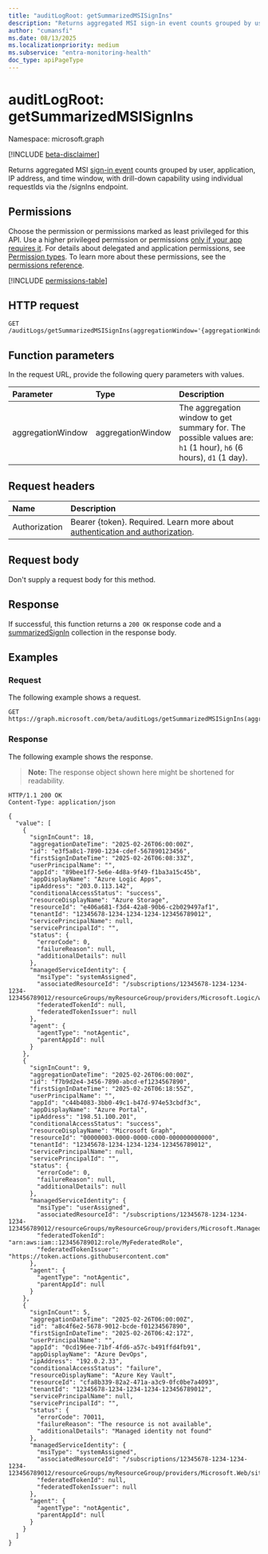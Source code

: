 ```yaml
---
title: "auditLogRoot: getSummarizedMSISignIns"
description: "Returns aggregated MSI sign-in event counts grouped by user, application, IP address, and time window, with drill-down capability using individual requestIds via the /signIns endpoint."
author: "cumansfi"
ms.date: 08/13/2025
ms.localizationpriority: medium
ms.subservice: "entra-monitoring-health"
doc_type: apiPageType
---
```


# auditLogRoot: getSummarizedMSISignIns

Namespace: microsoft.graph

[!INCLUDE [beta-disclaimer](../../includes/beta-disclaimer.md)]

Returns aggregated MSI [sign-in event](../resources/summarizedsignin.md) counts grouped by user, application, IP address, and time window, with drill-down capability using individual requestIds via the /signIns endpoint.

## Permissions

Choose the permission or permissions marked as least privileged for this API. Use a higher privileged permission or permissions [only if your app requires it](/graph/permissions-overview#best-practices-for-using-microsoft-graph-permissions). For details about delegated and application permissions, see [Permission types](/graph/permissions-overview#permission-types). To learn more about these permissions, see the [permissions reference](/graph/permissions-reference).

<!-- {
  "blockType": "permissions",
  "name": "auditlogroot-getsummarizedmsisignins-permissions"
}
-->
[!INCLUDE [permissions-table](../includes/permissions/auditlogroot-getsummarizedmsisignins-permissions.md)]

## HTTP request

<!-- {
  "blockType": "ignored"
}
-->
``` http
GET /auditLogs/getSummarizedMSISignIns(aggregationWindow='{aggregationWindow}')
```

## Function parameters
In the request URL, provide the following query parameters with values.

|Parameter|Type|Description|
|:---|:---|:---|
|aggregationWindow|aggregationWindow|The aggregation window to get summary for. The possible values are: `h1` (1 hour), `h6` (6 hours), `d1` (1 day).|


## Request headers

|Name|Description|
|:---|:---|
|Authorization|Bearer {token}. Required. Learn more about [authentication and authorization](/graph/auth/auth-concepts).|

## Request body

Don't supply a request body for this method.

## Response

If successful, this function returns a `200 OK` response code and a [summarizedSignIn](../resources/summarizedsignin.md) collection in the response body.

## Examples

### Request

The following example shows a request.
<!-- {
  "blockType": "request",
  "name": "auditlogrootthis.getsummarizedmsisignins"
}
-->
``` http
GET https://graph.microsoft.com/beta/auditLogs/getSummarizedMSISignIns(aggregationWindow='d1')
```


### Response

The following example shows the response.
>**Note:** The response object shown here might be shortened for readability.
<!-- {
  "blockType": "response",
  "truncated": true,
  "@odata.type": "Collection(microsoft.graph.summarizedSignIn)"
}
-->
``` http
HTTP/1.1 200 OK
Content-Type: application/json

{
  "value": [
    {
      "signInCount": 18,
      "aggregationDateTime": "2025-02-26T06:00:00Z",
      "id": "e3f5a8c1-7890-1234-cdef-567890123456",
      "firstSignInDateTime": "2025-02-26T06:08:33Z",
      "userPrincipalName": "",
      "appId": "89bee1f7-5e6e-4d8a-9f49-f1ba3a15c45b",
      "appDisplayName": "Azure Logic Apps",
      "ipAddress": "203.0.113.142",
      "conditionalAccessStatus": "success",
      "resourceDisplayName": "Azure Storage",
      "resourceId": "e406a681-f3d4-42a8-90b6-c2b029497af1",
      "tenantId": "12345678-1234-1234-1234-123456789012",
      "servicePrincipalName": null,
      "servicePrincipalId": "",
      "status": {
        "errorCode": 0,
        "failureReason": null,
        "additionalDetails": null
      },
      "managedServiceIdentity": {
        "msiType": "systemAssigned",
        "associatedResourceId": "/subscriptions/12345678-1234-1234-1234-123456789012/resourceGroups/myResourceGroup/providers/Microsoft.Logic/workflows/myLogicApp",
        "federatedTokenId": null,
        "federatedTokenIssuer": null
      },
      "agent": {
        "agentType": "notAgentic",
        "parentAppId": null
      }
    },
    {
      "signInCount": 9,
      "aggregationDateTime": "2025-02-26T06:00:00Z",
      "id": "f7b9d2e4-3456-7890-abcd-ef1234567890",
      "firstSignInDateTime": "2025-02-26T06:18:55Z",
      "userPrincipalName": "",
      "appId": "c44b4083-3bb0-49c1-b47d-974e53cbdf3c",
      "appDisplayName": "Azure Portal",
      "ipAddress": "198.51.100.201",
      "conditionalAccessStatus": "success",
      "resourceDisplayName": "Microsoft Graph",
      "resourceId": "00000003-0000-0000-c000-000000000000",
      "tenantId": "12345678-1234-1234-1234-123456789012",
      "servicePrincipalName": null,
      "servicePrincipalId": "",
      "status": {
        "errorCode": 0,
        "failureReason": null,
        "additionalDetails": null
      },
      "managedServiceIdentity": {
        "msiType": "userAssigned",
        "associatedResourceId": "/subscriptions/12345678-1234-1234-1234-123456789012/resourceGroups/myResourceGroup/providers/Microsoft.ManagedIdentity/userAssignedIdentities/myUserAssignedIdentity",
        "federatedTokenId": "arn:aws:iam::123456789012:role/MyFederatedRole",
        "federatedTokenIssuer": "https://token.actions.githubusercontent.com"
      },
      "agent": {
        "agentType": "notAgentic",
        "parentAppId": null
      }
    },
    {
      "signInCount": 5,
      "aggregationDateTime": "2025-02-26T06:00:00Z",
      "id": "a8c4f6e2-5678-9012-bcde-f01234567890",
      "firstSignInDateTime": "2025-02-26T06:42:17Z",
      "userPrincipalName": "",
      "appId": "0cd196ee-71bf-4fd6-a57c-b491ffd4fb91",
      "appDisplayName": "Azure DevOps",
      "ipAddress": "192.0.2.33",
      "conditionalAccessStatus": "failure",
      "resourceDisplayName": "Azure Key Vault",
      "resourceId": "cfa8b339-82a2-471a-a3c9-0fc0be7a4093",
      "tenantId": "12345678-1234-1234-1234-123456789012",
      "servicePrincipalName": null,
      "servicePrincipalId": "",
      "status": {
        "errorCode": 70011,
        "failureReason": "The resource is not available",
        "additionalDetails": "Managed identity not found"
      },
      "managedServiceIdentity": {
        "msiType": "systemAssigned",
        "associatedResourceId": "/subscriptions/12345678-1234-1234-1234-123456789012/resourceGroups/myResourceGroup/providers/Microsoft.Web/sites/myWebApp",
        "federatedTokenId": null,
        "federatedTokenIssuer": null
      },
      "agent": {
        "agentType": "notAgentic",
        "parentAppId": null
      }
    }
  ]
}
```


